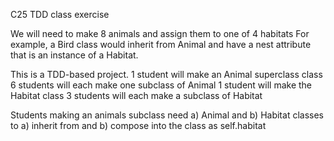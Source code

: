 C25 TDD class exercise

We will need to make 8 animals and assign them to one of 4 habitats
For example, a Bird class would inherit from Animal and have a nest attribute that is an instance of a Habitat.

This is a TDD-based project.
1 student will make an Animal superclass class
6 students will each make one subclass of Animal
1 student will make the Habitat class
3 students will each make a subclass of Habitat

Students making an animals subclass need
a) Animal and b) Habitat classes to
a) inherit from and b) compose into the class as self.habitat
